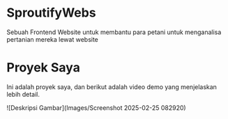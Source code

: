 # SproutifyWebs
Sebuah Frontend Website untuk membantu para petani untuk menganalisa pertanian mereka lewat website

# Proyek Saya

Ini adalah proyek saya, dan berikut adalah video demo yang menjelaskan lebih detail.

![Deskripsi Gambar](Images/Screenshot 2025-02-25 082920)
